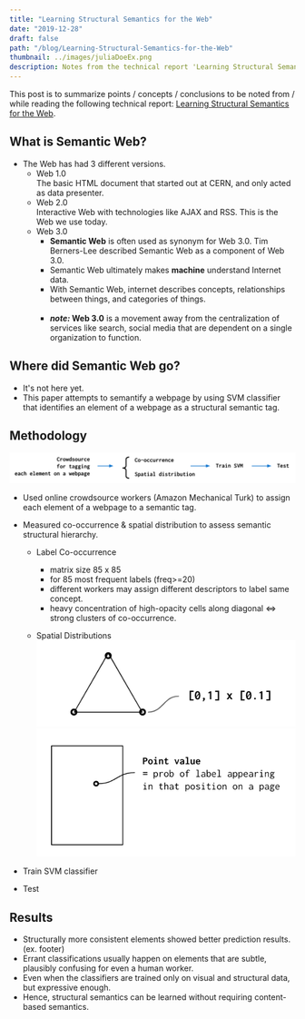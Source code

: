 ```yaml
---
title: "Learning Structural Semantics for the Web"
date: "2019-12-28"
draft: false
path: "/blog/Learning-Structural-Semantics-for-the-Web"
thumbnail: ../images/juliaDoeEx.png
description: Notes from the technical report 'Learning Structural Semantics for the Web'.
---
```


This post is to summarize points / concepts / conclusions to be noted 
from / while reading the following technical report: [Learning Structural Semantics for the Web](https://hci.stanford.edu/cstr/reports/2012-03.pdf).

## What is Semantic Web?
* The Web has had 3 different versions.
    * Web 1.0<br/>
    The basic HTML document that started out at CERN, and only acted as data presenter.
    * Web 2.0<br/>
    Interactive Web with technologies like AJAX and RSS.
    This is the Web we use today.
    * Web 3.0<br/>
        * **Semantic Web** is often used as synonym for Web 3.0. Tim Berners-Lee described Semantic Web as a component of Web 3.0.<br/>
        * Semantic Web ultimately makes **machine** understand Internet data. 
        * With Semantic Web, internet describes concepts, relationships between things, and categories of things.
        <br/><br/>
        * ***note:* Web 3.0** is a movement away from the centralization of services like search, social media 
        that are dependent on a single organization to function.

## Where did Semantic Web go?
* It's not here yet. 
* This paper attempts to semantify a webpage by using SVM classifier 
that identifies an element of a webpage as a structural semantic tag.

## Methodology
![methodology](../images/post02-methodology.png)
* Used online crowdsource workers (Amazon Mechanical Turk) to assign each element of a webpage to a semantic tag.
* Measured co-occurrence & spatial distribution to assess semantic structural hierarchy.
    * Label Co-occurrence
        * matrix size 85 x 85
        * for 85 most frequent labels (freq>=20)
        * different workers may assign different descriptors to label same concept.
        * heavy concentration of high-opacity cells along diagonal <=> strong clusters of co-occurrence.
    
    * Spatial Distributions
        ![bounding-rectangle](../images/post02-spatial-dist.png) ![point value](../images/post02-sptial-dist-2.png)

* Train SVM classifier
* Test 


## Results
* Structurally more consistent elements showed better prediction results. (ex. footer)
* Errant classifications usually happen on elements that are subtle, plausibly confusing for even a human worker.
* Even when the classifiers are trained only on visual and structural data, but expressive enough.
* Hence, structural semantics can be learned without requiring content-based semantics.
